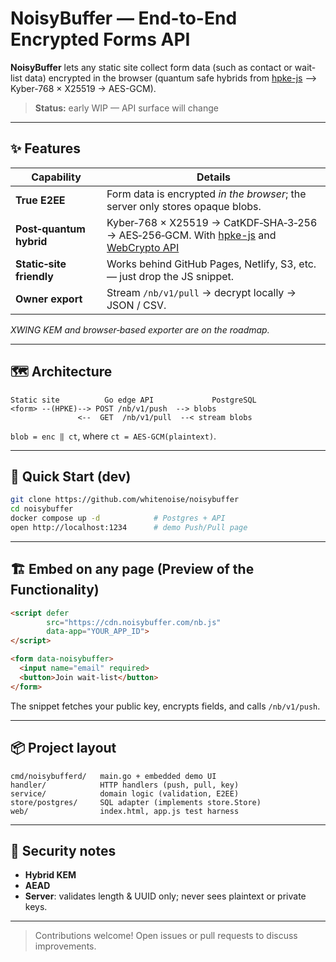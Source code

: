 # NoisyBuffer — End-to-End Encrypted Forms API

**NoisyBuffer** lets any static site collect form data (such as contact or wait-list data)
encrypted in the browser (quantum safe hybrids from [hpke-js](https://github.com/dajiaji/hpke-js) --> Kyber-768 × X25519 → AES-GCM).

> **Status:** early WIP — API surface will change

---

## ✨ Features
| Capability | Details |
|------------|---------|
| **True E2EE** | Form data is encrypted *in the browser*; the server only stores opaque blobs. |
| **Post‑quantum hybrid** | Kyber‑768 × X25519 → CatKDF‑SHA‑3‑256 → AES‑256‑GCM. With [hpke-js](https://github.com/dajiaji/hpke-js) and [WebCrypto API](https://developer.mozilla.org/en-US/docs/Web/API/Crypto) |
| **Static‑site friendly** | Works behind GitHub Pages, Netlify, S3, etc. — just drop the JS snippet. |
| **Owner export** | Stream `/nb/v1/pull` → decrypt locally → JSON / CSV. |

*XWING KEM and browser‑based exporter are on the roadmap.*

---

## 🗺️ Architecture

```
Static site          Go edge API             PostgreSQL
<form> --(HPKE)--> POST /nb/v1/push  --> blobs
               <--  GET  /nb/v1/pull  --< stream blobs
```
`blob = enc ‖ ct`, where `ct = AES‑GCM(plaintext)`.

---

## 🚀 Quick Start (dev)

```bash
git clone https://github.com/whitenoise/noisybuffer
cd noisybuffer
docker compose up -d            # Postgres + API
open http://localhost:1234      # demo Push/Pull page
```

---

## 🏗️ Embed on any page (Preview of the Functionality)

```html
<script defer
        src="https://cdn.noisybuffer.com/nb.js"
        data-app="YOUR_APP_ID">
</script>

<form data-noisybuffer>
  <input name="email" required>
  <button>Join wait‑list</button>
</form>
```

The snippet fetches your public key, encrypts fields, and calls `/nb/v1/push`.

---

## 📦 Project layout

```
cmd/noisybufferd/   main.go + embedded demo UI
handler/            HTTP handlers (push, pull, key)
service/            domain logic (validation, E2EE)
store/postgres/     SQL adapter (implements store.Store)
web/                index.html, app.js test harness
```

---

## 🔐 Security notes

* **Hybrid KEM**  
* **AEAD**
* **Server**: validates length & UUID only; never sees plaintext or private keys.  
---

> Contributions welcome!  Open issues or pull requests to discuss improvements.
